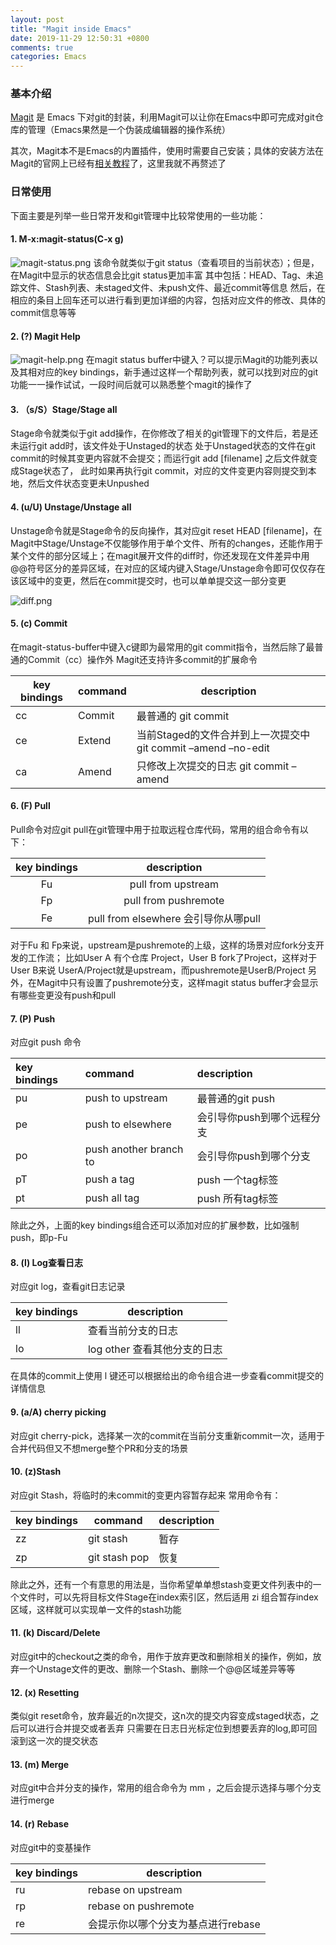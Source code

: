 ```yaml
---
layout: post
title: "Magit inside Emacs"
date: 2019-11-29 12:50:31 +0800
comments: true
categories: Emacs
---
```


### 基本介绍
[Magit](https://magit.vc/) 是 Emacs 下对git的封装，利用Magit可以让你在Emacs中即可完成对git仓库的管理（Emacs果然是一个伪装成编辑器的操作系统）

其次，Magit本不是Emacs的内置插件，使用时需要自己安装；具体的安装方法在Magit的官网上已经有[相关教程](https://magit.vc/manual/magit/Installing-from-Melpa.html#Installing-from-Melpa)了，这里我就不再赘述了

### 日常使用
下面主要是列举一些日常开发和git管理中比较常使用的一些功能：

#### 1. M-x:magit-status(C-x g)

![magit-status.png](https://i.loli.net/2019/11/29/45276NGocmKRHdQ.png)
该命令就类似于git status（查看项目的当前状态）；但是，在Magit中显示的状态信息会比git status更加丰富
其中包括：HEAD、Tag、未追踪文件、Stash列表、未staged文件、未push文件、最近commit等信息
然后，在相应的条目上回车还可以进行看到更加详细的内容，包括对应文件的修改、具体的commit信息等等

#### 2. (?) Magit Help

![magit-help.png](https://i.loli.net/2019/11/29/CZwBqeMlRDr24oI.png)
在magit status buffer中键入？可以提示Magit的功能列表以及其相对应的key bindings，新手通过这样一个帮助列表，就可以找到对应的git功能一一操作试试，一段时间后就可以熟悉整个magit的操作了

#### 3. （s/S）Stage/Stage all

Stage命令就类似于git add操作，在你修改了相关的git管理下的文件后，若是还未运行git add时，该文件处于Unstaged的状态
处于Unstaged状态的文件在git commit的时候其变更内容就不会提交；而运行git add [filename] 之后文件就变成Stage状态了，
此时如果再执行git commit，对应的文件变更内容则提交到本地，然后文件状态变更未Unpushed

#### 4. (u/U) Unstage/Unstage all

Unstage命令就是Stage命令的反向操作，其对应git reset HEAD [filename]，在Magit中Stage/Unstage不仅能够作用于单个文件、所有的changes，还能作用于某个文件的部分区域上；在magit展开文件的diff时，你还发现在文件差异中用@@符号区分的差异区域，在对应的区域内键入Stage/Unstage命令即可仅仅存在该区域中的变更，然后在commit提交时，也可以单单提交这一部分变更

![diff.png](https://i.loli.net/2019/11/29/J9Zq7wpPkUKn2ts.png)

#### 5. (c) Commit

在magit-status-buffer中键入c键即为最常用的git commit指令，当然后除了最普通的Commit（cc）操作外
Magit还支持许多commit的扩展命令

| key bindings | command | description                                                      |
|--------------|---------|------------------------------------------------------------------|
| cc           | Commit  | 最普通的	git commit                                              |
| ce           | Extend  | 当前Staged的文件合并到上一次提交中	git commit –amend –no-edit      |
| ca           | Amend   | 只修改上次提交的日志	git commit –amend                           |

#### 6. (F) Pull

Pull命令对应git pull在git管理中用于拉取远程仓库代码，常用的组合命令有以下：

| key bindings | description                          |
|:------------:|:------------------------------------:|
| Fu           | pull from upstream                   |
| Fp           | pull from pushremote                 |
| Fe           | pull from elsewhere 会引导你从哪pull   |

对于Fu 和 Fp来说，upstream是pushremote的上级，这样的场景对应fork分支开发的工作流；
比如User A 有个仓库 Project，User B fork了Project，这样对于User B来说
UserA/Project就是upstream，而pushremote是UserB/Project
另外，在Magit中只有设置了pushremote分支，这样magit status buffer才会显示有哪些变更没有push和pull

#### 7. (P) Push

对应git push 命令

| key bindings | command                | description                |
|:-------------|:-----------------------|:---------------------------|
| pu           | push to upstream       | 最普通的git push            |
| pe           | push to elsewhere      | 会引导你push到哪个远程分支    |
| po           | push another branch to | 会引导你push到哪个分支       |
| pT           | push a tag             | push 一个tag标签            |
| pt           | push all tag           | push 所有tag标签            |

除此之外，上面的key bindings组合还可以添加对应的扩展参数，比如强制push，即p-Fu

#### 8. (l) Log查看日志

对应git log，查看git日志记录

| key bindings | description                  |
|--------------|------------------------------|
| ll           | 查看当前分支的日志             |
| lo           | log other 查看其他分支的日志   |

在具体的commit上使用 l 键还可以根据给出的命令组合进一步查看commit提交的详情信息

#### 9. (a/A) cherry picking

对应git cherry-pick，选择某一次的commit在当前分支重新commit一次，适用于合并代码但又不想merge整个PR和分支的场景


#### 10. (z)Stash

对应git Stash，将临时的未commit的变更内容暂存起来
常用命令有：

| key bindings | command       | description |
|--------------|---------------|-------------|
| zz           | git stash     | 暂存        |
| zp           | git stash pop | 恢复        |

除此之外，还有一个有意思的用法是，当你希望单单想stash变更文件列表中的一个文件时，可以先将目标文件Stage在index索引区，然后适用 zi 组合暂存index区域，这样就可以实现单一文件的stash功能

#### 11. (k) Discard/Delete

对应git中的checkout之类的命令，用作于放弃更改和删除相关的操作，例如，放弃一个Unstage文件的更改、删除一个Stash、删除一个@@区域差异等等

#### 12. (x) Resetting

类似git reset命令，放弃最近的n次提交，这n次的提交内容变成staged状态，之后可以进行合并提交或者丢弃
只需要在日志日光标定位到想要丢弃的log,即可回滚到这一次的提交状态

#### 13. (m) Merge

对应git中合并分支的操作，常用的组合命令为 mm ，之后会提示选择与哪个分支进行merge

#### 14. (r) Rebase

对应git中的变基操作

| key bindings | description                        |
|--------------|------------------------------------|
| ru           | rebase on upstream                 |
| rp           | rebase on pushremote               |
| re           | 会提示你以哪个分支为基点进行rebase     |
